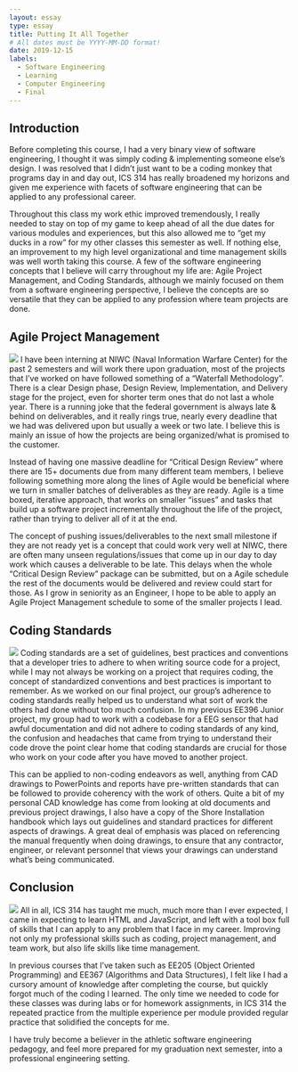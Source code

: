 ```yaml
---
layout: essay
type: essay
title: Putting It All Together
# All dates must be YYYY-MM-DD format!
date: 2019-12-15
labels:
  - Software Engineering
  - Learning
  - Computer Engineering 
  - Final
---
```

## Introduction
Before completing this course, I had a very binary view of software engineering, I thought it was simply coding & implementing someone else’s design. I was resolved that I didn’t just want to be a coding monkey that programs day in and day out, ICS 314 has really broadened my horizons and given me experience with facets of software engineering that can be applied to any professional career. 

Throughout this class my work ethic improved tremendously, I really needed to stay on top of my game to keep ahead of all the due dates for various modules and experiences, but this also allowed me to “get my ducks in a row” for my other classes this semester as well. If nothing else, an improvement to my high level organizational and time management skills was well worth taking this course. A few of the software engineering concepts that I believe will carry throughout my life are: Agile Project Management, and Coding Standards, although we mainly focused on them from a software engineering perspective, I believe the concepts are so versatile that they can be applied to any profession where team projects are done.

## Agile Project Management
<img class="ui medium right floated rounded image" src="https://cdn.ttgtmedia.com/rms/onlineImages/software_quality-agile_software_dev_cycle.jpg">
I have been interning at NIWC (Naval Information Warfare Center) for the past 2 semesters and will work there upon graduation, most of the projects that I’ve worked on have followed something of a “Waterfall Methodology”. There is a clear Design phase, Design Review, Implementation, and Delivery stage for the project, even for shorter term ones that do not last a whole year. There is a running joke that the federal government is always late & behind on deliverables, and it really rings true, nearly every deadline that we had was delivered upon but usually a week or two late. I believe this is mainly an issue of how the projects are being organized/what is promised to the customer. 

Instead of having one massive deadline for “Critical Design Review” where there are 15+ documents due from many different team members, I believe following something more along the lines of Agile would be beneficial where we turn in smaller batches of deliverables as they are ready. Agile is a time boxed, iterative approach, that works on smaller “issues” and tasks that build up a software project incrementally throughout the life of the project, rather than trying to deliver all of it at the end.

The concept of pushing issues/deliverables to the next small milestone if they are not ready yet is a concept that could work very well at NIWC, there are often many unseen regulations/issues that come up in our day to day work which causes a deliverable to be late. This delays when the whole “Critical Design Review” package can be submitted, but on a Agile schedule the rest of the documents would be delivered and review could start for those. As I grow in seniority as an Engineer, I hope to be able to apply an Agile Project Management schedule to some of the smaller projects I lead.

## Coding Standards
<img class="ui medium left floated rounded image" src="
https://scotch-res.cloudinary.com/image/upload/w_1050,q_auto:good,f_auto/media/3672/U1MjMQb9RwuOBHQPugFt_tumblr_o2yceixL2Q1rd3dk2o2_1280.png">
Coding standards are a set of guidelines, best practices and conventions that a developer tries to adhere to when writing source code for a project, while I may not always be working on a project that requires coding, the concept of standardized conventions and best practices is important to remember. As we worked on our final project, our group’s adherence to coding standards really helped us to understand what sort of work the others had done without too much confusion. In my previous EE396 Junior project, my group had to work with a codebase for a EEG sensor that had awful documentation and did not adhere to coding standards of any kind, the confusion and headaches that came from trying to understand their code drove the point clear home that coding standards are crucial for those who work on your code after you have moved to another project.

This can be applied to non-coding endeavors as well, anything from CAD drawings to PowerPoints and reports have pre-written standards that can be followed to provide coherency with the work of others. Quite a bit of my personal CAD knowledge has come from looking at old documents and previous project drawings, I also have a copy of the Shore Installation handbook which lays out guidelines and standard practices for different aspects of drawings. A great deal of emphasis was placed on referencing the manual frequently when doing drawings, to ensure that any contractor, engineer, or relevant personnel that views your drawings can understand what’s being communicated. 

## Conclusion
<img class="ui medium right floated rounded image" src="
https://www.nvcofny.com/wp-content/uploads/2015/06/4.jpg">
All in all, ICS 314 has taught me much, much more than I ever expected, I came in expecting to learn HTML and JavaScript, and left with a tool box full of skills that I can apply to any problem that I face in my career. Improving not only my professional skills such as coding, project management, and team work, but also life skills like time management.

In previous courses that I’ve taken such as EE205 (Object Oriented Programming) and EE367 (Algorithms and Data Structures), I felt like I had a cursory amount of knowledge after completing the course, but quickly forgot much of the coding I learned. The only time we needed to code for these classes was during labs or for homework assignments, in ICS 314 the repeated practice from the multiple experience per module provided regular practice that solidified the concepts for me.

I have truly become a believer in the athletic software engineering pedagogy, and feel more prepared for my graduation next semester, into a professional engineering setting. 
